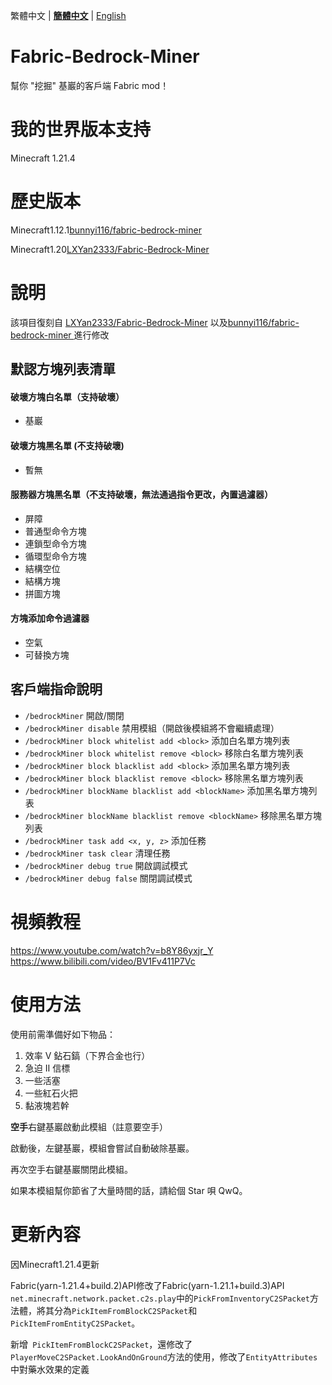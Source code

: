 繁體中文 | [**簡體中文**](./README.md) | [English](./README_EN.md) 

# Fabric-Bedrock-Miner

幫你 "挖掘" 基巖的客戶端 Fabric mod！

# 我的世界版本支持

Minecraft 1.21.4

# 歷史版本

Minecraft1.12.1[bunnyi116/fabric-bedrock-miner ](https://github.com/bunnyi116/fabric-bedrock-miner)

Minecraft1.20[LXYan2333/Fabric-Bedrock-Miner](https://github.com/LXYan2333/Fabric-Bedrock-Miner) 

# 說明

該項目復刻自 [LXYan2333/Fabric-Bedrock-Miner](https://github.com/LXYan2333/Fabric-Bedrock-Miner) 以及[bunnyi116/fabric-bedrock-miner ](https://github.com/bunnyi116/fabric-bedrock-miner)進行修改

## 默認方塊列表清單

#### 破壞方塊白名單（支持破壞）

- 基巖

#### 破壞方塊黑名單 (不支持破壞)

- 暫無

#### 服務器方塊黑名單（不支持破壞，無法通過指令更改，內置過濾器）

- 屏障
- 普通型命令方塊
- 連鎖型命令方塊
- 循環型命令方塊
- 結構空位
- 結構方塊
- 拼圖方塊

#### 方塊添加命令過濾器

- 空氣
- 可替換方塊

## 客戶端指命說明

- `/bedrockMiner` 開啟/關閉
- `/bedrockMiner disable` 禁用模組（開啟後模組將不會繼續處理）
- `/bedrockMiner block whitelist add <block>` 添加白名單方塊列表
- `/bedrockMiner block whitelist remove <block>` 移除白名單方塊列表
- `/bedrockMiner block blacklist add <block>` 添加黑名單方塊列表
- `/bedrockMiner block blacklist remove <block>` 移除黑名單方塊列表
- `/bedrockMiner blockName blacklist add <blockName>` 添加黑名單方塊列表
- `/bedrockMiner blockName blacklist remove <blockName>` 移除黑名單方塊列表
- `/bedrockMiner task add <x, y, z>` 添加任務
- `/bedrockMiner task clear` 清理任務
- `/bedrockMiner debug true` 開啟調試模式
- `/bedrockMiner debug false` 關閉調試模式

# 視頻教程

https://www.youtube.com/watch?v=b8Y86yxjr_Y
</br>
https://www.bilibili.com/video/BV1Fv411P7Vc

# 使用方法

使用前需準備好如下物品：

1. 效率 Ⅴ 鉆石鎬（下界合金也行）
2. 急迫 Ⅱ 信標
3. 一些活塞
4. 一些紅石火把
5. 黏液塊若幹

**空手**右鍵基巖啟動此模組（註意要空手）

啟動後，左鍵基巖，模組會嘗試自動破除基巖。

再次空手右鍵基巖關閉此模組。

如果本模組幫你節省了大量時間的話，請給個 Star 唄 QwQ。

# 更新內容

因Minecraft1.21.4更新

Fabric(yarn-1.21.4+build.2)API修改了Fabric(yarn-1.21.1+build.3)API `net.minecraft.network.packet.c2s.play`中的`PickFromInventoryC2SPacket`方法體，將其分為`PickItemFromBlockC2SPacket`和`PickItemFromEntityC2SPacket`。

新增` PickItemFromBlockC2SPacket`，還修改了` PlayerMoveC2SPacket.LookAndOnGround`方法的使用，修改了`EntityAttributes`中對藥水效果的定義
